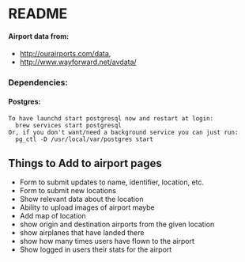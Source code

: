 # README

#### Airport data from:

 * http://ourairports.com/data,
 * http://www.wayforward.net/avdata/

### Dependencies:

#### Postgres:
```
To have launchd start postgresql now and restart at login:
  brew services start postgresql
Or, if you don't want/need a background service you can just run:
  pg_ctl -D /usr/local/var/postgres start
```

## Things to Add to airport pages
  * Form to submit updates to name, identifier, location, etc.
  * Form to submit new locations
  * Show relevant data about the location
  * Ability to upload images of airport maybe
  * Add map of location
  * show origin and destination airports from the given location
  * show airplanes that have landed there
  * show how many times users have flown to the airport
  * Show logged in users their stats for the airport
